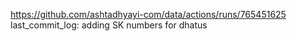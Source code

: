 https://github.com/ashtadhyayi-com/data/actions/runs/765451625
last_commit_log: adding SK numbers for dhatus